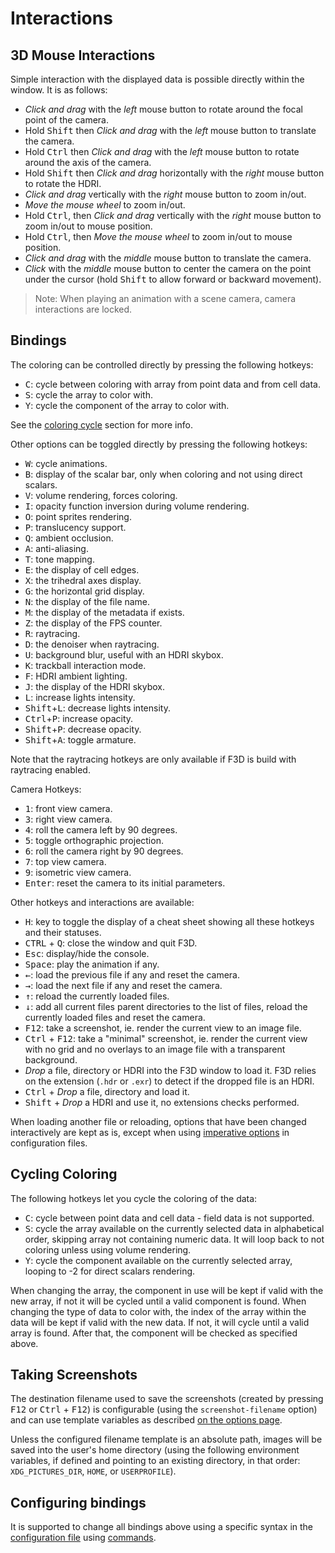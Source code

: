 # Interactions

## 3D Mouse Interactions

Simple interaction with the displayed data is possible directly within the window. It is as follows:

- _Click and drag_ with the _left_ mouse button to rotate around the focal point of the camera.
- Hold <kbd>Shift</kbd> then _Click and drag_ with the _left_ mouse button to translate the camera.
- Hold <kbd>Ctrl</kbd> then _Click and drag_ with the _left_ mouse button to rotate around the axis of the camera.
- Hold <kbd>Shift</kbd> then _Click and drag_ horizontally with the _right_ mouse button to rotate the HDRI.
- _Click and drag_ vertically with the _right_ mouse button to zoom in/out.
- _Move the mouse wheel_ to zoom in/out.
- Hold <kbd>Ctrl</kbd>, then _Click and drag_ vertically with the _right_ mouse button to zoom in/out to mouse position.
- Hold <kbd>Ctrl</kbd>, then _Move the mouse wheel_ to zoom in/out to mouse position.
- _Click and drag_ with the _middle_ mouse button to translate the camera.
- _Click_ with the _middle_ mouse button to center the camera on the point under the cursor (hold <kbd>Shift</kbd> to allow forward or backward movement).

> Note: When playing an animation with a scene camera, camera interactions are locked.

## Bindings

The coloring can be controlled directly by pressing the following hotkeys:

- <kbd>C</kbd>: cycle between coloring with array from point data and from cell data.
- <kbd>S</kbd>: cycle the array to color with.
- <kbd>Y</kbd>: cycle the component of the array to color with.

See the [coloring cycle](#cycling-coloring) section for more info.

Other options can be toggled directly by pressing the following hotkeys:

- <kbd>W</kbd>: cycle animations.
- <kbd>B</kbd>: display of the scalar bar, only when coloring and not using direct scalars.
- <kbd>V</kbd>: volume rendering, forces coloring.
- <kbd>I</kbd>: opacity function inversion during volume rendering.
- <kbd>O</kbd>: point sprites rendering.
- <kbd>P</kbd>: translucency support.
- <kbd>Q</kbd>: ambient occlusion.
- <kbd>A</kbd>: anti-aliasing.
- <kbd>T</kbd>: tone mapping.
- <kbd>E</kbd>: the display of cell edges.
- <kbd>X</kbd>: the trihedral axes display.
- <kbd>G</kbd>: the horizontal grid display.
- <kbd>N</kbd>: the display of the file name.
- <kbd>M</kbd>: the display of the metadata if exists.
- <kbd>Z</kbd>: the display of the FPS counter.
- <kbd>R</kbd>: raytracing.
- <kbd>D</kbd>: the denoiser when raytracing.
- <kbd>U</kbd>: background blur, useful with an HDRI skybox.
- <kbd>K</kbd>: trackball interaction mode.
- <kbd>F</kbd>: HDRI ambient lighting.
- <kbd>J</kbd>: the display of the HDRI skybox.
- <kbd>L</kbd>: increase lights intensity.
- <kbd>Shift</kbd>+<kbd>L</kbd>: decrease lights intensity.
- <kbd>Ctrl</kbd>+<kbd>P</kbd>: increase opacity.
- <kbd>Shift</kbd>+<kbd>P</kbd>: decrease opacity.
- <kbd>Shift</kbd>+<kbd>A</kbd>: toggle armature.

Note that the raytracing hotkeys are only available if F3D is build with raytracing enabled.

Camera Hotkeys:

- <kbd>1</kbd>: front view camera.
- <kbd>3</kbd>: right view camera.
- <kbd>4</kbd>: roll the camera left by 90 degrees.
- <kbd>5</kbd>: toggle orthographic projection.
- <kbd>6</kbd>: roll the camera right by 90 degrees.
- <kbd>7</kbd>: top view camera.
- <kbd>9</kbd>: isometric view camera.
- <kbd>Enter</kbd>: reset the camera to its initial parameters.

Other hotkeys and interactions are available:

- <kbd>H</kbd>: key to toggle the display of a cheat sheet showing all these hotkeys and their statuses.
- <kbd>CTRL</kbd> + <kbd>Q</kbd>: close the window and quit F3D.
- <kbd>Esc</kbd>: display/hide the console.
- <kbd>Space</kbd>: play the animation if any.
- <kbd>&larr;</kbd>: load the previous file if any and reset the camera.
- <kbd>&rarr;</kbd>: load the next file if any and reset the camera.
- <kbd>&uarr;</kbd>: reload the currently loaded files.
- <kbd>&darr;</kbd>: add all current files parent directories to the list of files, reload the currently loaded files and reset the camera.
- <kbd>F12</kbd>: take a screenshot, ie. render the current view to an image file.
- <kbd>Ctrl</kbd> + <kbd>F12</kbd>: take a "minimal" screenshot, ie. render the current view with no grid and no overlays to an image file with a transparent background.
- _Drop_ a file, directory or HDRI into the F3D window to load it. F3D relies on the extension (`.hdr` or `.exr`) to detect if the dropped file is an HDRI.
- <kbd>Ctrl</kbd> + _Drop_ a file, directory and load it.
- <kbd>Shift</kbd> + _Drop_ a HDRI and use it, no extensions checks performed.

When loading another file or reloading, options that have been changed interactively are kept as is, except when using [imperative options](CONFIGURATION_FILE.md#imperative-options) in configuration files.

## Cycling Coloring

The following hotkeys let you cycle the coloring of the data:

- <kbd>C</kbd>: cycle between point data and cell data - field data is not supported.
- <kbd>S</kbd>: cycle the array available on the currently selected data in alphabetical order,
  skipping array not containing numeric data. It will loop back to not coloring unless using volume rendering.
- <kbd>Y</kbd>: cycle the component available on the currently selected array, looping to -2 for direct scalars rendering.

When changing the array, the component in use will be kept if valid with the new array, if not it will be cycled until a valid
component is found.
When changing the type of data to color with, the index of the array within the data will be kept if valid
with the new data. If not, it will cycle until a valid array is found. After that, the component will be checked
as specified above.

## Taking Screenshots

The destination filename used to save the screenshots (created by pressing <kbd>F12</kbd> or <kbd>Ctrl</kbd> + <kbd>F12</kbd>) is configurable (using the `screenshot-filename` option) and can use template variables as described [on the options page](OPTIONS.md#filename-templating).

Unless the configured filename template is an absolute path, images will be saved into the user's home directory
(using the following environment variables, if defined and pointing to an existing directory, in that order: `XDG_PICTURES_DIR`, `HOME`, or `USERPROFILE`).

## Configuring bindings

It is supported to change all bindings above using a specific syntax in the [configuration file](CONFIGURATION_FILE.md) using [commands](COMMANDS.md).
